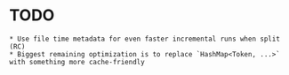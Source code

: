 # TODO

    * Use file time metadata for even faster incremental runs when split (RC)
    * Biggest remaining optimization is to replace `HashMap<Token, ...>` with something more cache-friendly